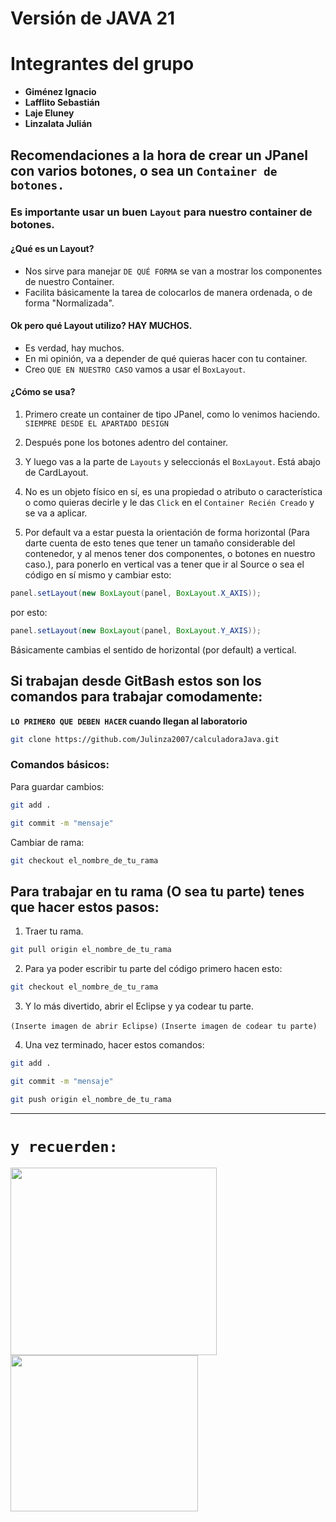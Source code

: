 # Versión de JAVA 21

# Integrantes del grupo

* **Giménez Ignacio**
* **Lafflito Sebastián**
* **Laje Eluney**
* **Linzalata Julián**

## Recomendaciones a la hora de crear un JPanel con varios botones, o sea un `Container de botones.`

### Es importante usar un buen `Layout` para nuestro container de botones.
#### ¿Qué es un Layout?
- Nos sirve para manejar `DE QUÉ FORMA` se van a mostrar los componentes de nuestro Container.
- Facilita básicamente la tarea de colocarlos de manera ordenada, o de forma "Normalizada".

#### Ok pero qué Layout utilizo? HAY MUCHOS.
- Es verdad, hay muchos.
- En mi opinión, va a depender de qué quieras hacer con tu container.
- Creo `QUE EN NUESTRO CASO` vamos a usar el `BoxLayout`.

#### ¿Cómo se usa?
1. Primero create un container de tipo JPanel, como lo venimos haciendo. `SIEMPRE DESDE EL APARTADO DESIGN`

2. Después pone los botones adentro del container.

3. Y luego vas a la parte de `Layouts` y seleccionás el `BoxLayout`. Está abajo de CardLayout.

4. No es un objeto físico en sí, es una propiedad o atributo o característica o como quieras decirle y le das `Click` en el `Container Recién Creado` y se va a aplicar.

6. Por default va a estar puesta la orientación de forma horizontal (Para darte cuenta de esto tenes que tener un tamaño considerable del contenedor, y al menos tener dos componentes, o botones en nuestro caso.), para ponerlo en vertical vas a tener que ir al Source o sea el código en sí mismo y cambiar esto:

```java
panel.setLayout(new BoxLayout(panel, BoxLayout.X_AXIS));
```
por esto:

```java
panel.setLayout(new BoxLayout(panel, BoxLayout.Y_AXIS));
```

Básicamente cambias el sentido de horizontal (por default) a vertical.

## Si trabajan desde GitBash estos son los comandos para trabajar comodamente:

<strong>`LO PRIMERO QUE DEBEN HACER` cuando llegan al laboratorio</strong>
```bash
git clone https://github.com/Julinza2007/calculadoraJava.git
```

### Comandos básicos:
Para guardar cambios:
```bash
git add .
```
```bash
git commit -m "mensaje"
```

Cambiar de rama:
```bash
git checkout el_nombre_de_tu_rama
```

## Para trabajar en tu rama (O sea tu parte) tenes que hacer estos pasos:

1) Traer tu rama.
```bash
git pull origin el_nombre_de_tu_rama
```

2) Para ya poder escribir tu parte del código primero hacen esto:
```bash
git checkout el_nombre_de_tu_rama
```

3) Y lo más divertido, abrir el Eclipse y ya codear tu parte.
   
`(Inserte imagen de abrir Eclipse)`
`(Inserte imagen de codear tu parte)`

4) Una vez terminado, hacer estos comandos:

```bash
git add .
```
```bash
git commit -m "mensaje"
```
```bash
git push origin el_nombre_de_tu_rama
```

---
# `y recuerden:`
<img src="https://i.redd.it/xegl81xwl8w81.jpg" width="330px" height="300px">


<img src="parrot.gif" width="300" height="250" />
